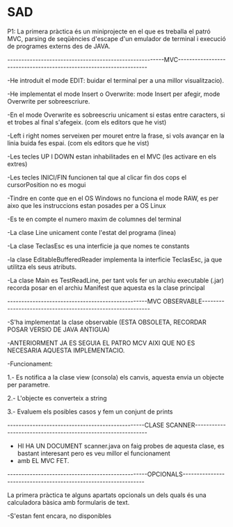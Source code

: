 # SAD
P1:
La primera pràctica és un miniprojecte en el que es treballa el patró MVC, parsing de seqüències d'escape d'un emulador de terminal i execució de programes externs des de JAVA.

--------------------------------------------------------MVC-------------------------------------------------------------------

-He introduit el mode EDIT: buidar el terminal per a una millor visualitzacio).

-He implementat el mode Insert o Overwrite: mode Insert per afegir, mode Overwrite per sobreescriure.

-En el mode Overwrite es sobreescriu unicament si estas entre caracters, si et trobes al final s'afegeix. (com els editors que he vist)

-Left i right nomes serveixen per mouret entre la frase, si vols avançar en la linia buida fes espai. (com els editors que he vist)

-Les tecles UP I DOWN estan inhabilitades en el MVC (les activare en els extres)

-Les tecles INICI/FIN funcionen tal que al clicar fin dos cops el cursorPosition no es mogui

-Tindre en conte que en el OS Windows no funciona el mode RAW, es per aixo que les instruccions estan posades per a OS Linux

-Es te en compte el numero maxim de columnes del terminal

-La clase Line unicament conte l'estat del programa (linea)

-La clase TeclasEsc es una interficie ja que nomes te constants

-la clase EditableBufferedReader implementa la interficie TeclasEsc, ja que utilitza els seus atributs.

-La clase Main es TestReadLine, per tant vols fer un archiu executable (.jar) recorda posar en el archiu Manifest que aquesta es la clase principal

--------------------------------------------------MVC OBSERVABLE-----------------------------------------------------------

-S'ha implementat la clase observable (ESTA OBSOLETA, RECORDAR POSAR VERSIO DE JAVA ANTIGUA)

-ANTERIORMENT JA ES SEGUIA EL PATRO MCV AIXI QUE NO ES NECESARIA AQUESTA IMPLEMENTACIO.

-Funcionament: 

1.- Es notifica a la clase view (consola) els canvis, aquesta envia un objecte per parametre.

2.- L'objecte es converteix a string

3.- Evaluem els posibles casos y fem un conjunt de prints

-------------------------------------------------CLASE SCANNER-------------------------------------------------------------
- HI HA UN DOCUMENT scanner.java on faig probes de aquesta clase, es bastant interesant pero es veu millor el funcionament
- amb EL MVC FET.


--------------------------------------------------OPCIONALS----------------------------------------------------------------

La primera pràctica te alguns apartats opcionals un dels quals és una calculadora bàsica amb formularis de text.

-S'estan fent encara, no disponibles
